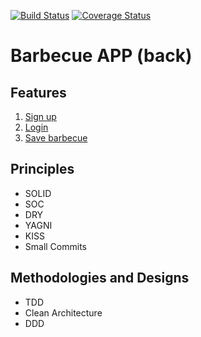[![Build Status](https://travis-ci.org/luanlazz/barbecue-app-back.svg?branch=master)](https://travis-ci.org/luanlazz/barbecue-app-back)
[![Coverage Status](https://coveralls.io/repos/github/luanlazz/barbecue-app-back/badge.svg?branch=master)](https://coveralls.io/github/luanlazz/barbecue-app-back?branch=master)

# **Barbecue APP (back)**

## Features

1. [Sign up](./requirements/signup.md)
2. [Login](./requirements/login.md)
3. [Save barbecue](./requirements/save-barbecue.md)

## Principles

* SOLID
* SOC
* DRY
* YAGNI
* KISS
* Small Commits

## Methodologies and Designs

* TDD
* Clean Architecture
* DDD
